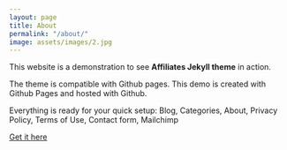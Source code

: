 ```yaml
---
layout: page
title: About
permalink: "/about/"
image: assets/images/2.jpg
---
```


This website is a demonstration to see **Affiliates Jekyll theme** in action.

The theme is compatible with Github pages. This demo is created with Github Pages and hosted with Github.

Everything is ready for your quick setup: Blog, Categories, About, Privacy Policy, Terms of Use, Contact form, Mailchimp

[Get it here](https://bootstrapstarter.com/jekyll-theme-memoirs/)


